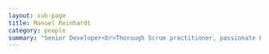 ```yaml
---
layout: sub-page
title: Manuel Reinhardt
category: people
summary: "Senior Developer<br>Thorough Scrum practitioner, passionate Python juggler, systems administrator, process keeper and whisky connoisseur."
---
```


